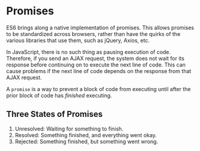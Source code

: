 # Promises

ES6 brings along a native implementation of promises. This allows promises to be standardized across browsers, rather than have the quirks of the various libraries that use them, such as jQuery, Axios, etc.

In JavaScript, there is no such thing as pausing execution of code. Therefore, if you send an AJAX request, the system does not wait for its response before continuing on to execute the next line of code. This can cause problems if the next line of code depends on the response from that AJAX request.

A `promise` is a way to prevent a block of code from executing until after the prior block of code has *finished* executing.

## Three States of Promises

1. Unresolved: Waiting for something to finish.
2. Resolved: Something finished, and everything went okay.
3. Rejected: Something finished, but something went wrong.